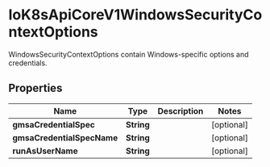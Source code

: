 

# IoK8sApiCoreV1WindowsSecurityContextOptions

WindowsSecurityContextOptions contain Windows-specific options and credentials.
## Properties

Name | Type | Description | Notes
------------ | ------------- | ------------- | -------------
**gmsaCredentialSpec** | **String** |  |  [optional]
**gmsaCredentialSpecName** | **String** |  |  [optional]
**runAsUserName** | **String** |  |  [optional]



